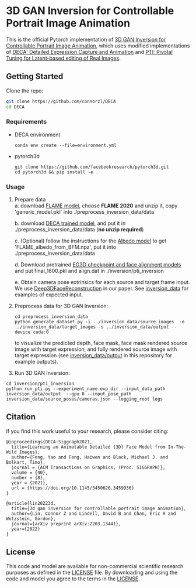 # 3D GAN Inversion for Controllable Portrait Image Animation

This is the official Pytorch implementation of [3D GAN Inversion for Controllable Portrait Image Animation](https://arxiv.org/abs/2203.13441), which uses modified implementations of [DECA: Detailed Expression Capture and Animation](https://github.com/yfeng95/DECA) and [PTI: Pivotal Tuning for Latent-based editing of Real Images](https://github.com/danielroich/PTI).

## Getting Started
Clone the repo:
  ```bash
  git clone https://github.com/connorzl/DECA
  cd DECA
  ```  

### Requirements
* DECA environment  
  ```
  conda env create --file=environment.yml
  ```
* pytorch3d
  ```
  git clone https://github.com/facebookresearch/pytorch3d.git
  cd pytorch3d && pip install -e . 
  ```

### Usage
1. Prepare data   
    a. download [FLAME model](https://flame.is.tue.mpg.de/download.php), choose **FLAME 2020** and unzip it, copy 'generic_model.pkl' into ./preprocess_inversion_data/data  
    
    b. download [DECA trained model](https://drive.google.com/file/d/1rp8kdyLPvErw2dTmqtjISRVvQLj6Yzje/view?usp=sharing), and put it in ./preprocess_inversion_data/data (**no unzip required**) 
    
    c. (Optional) follow the instructions for the [Albedo model](https://github.com/TimoBolkart/BFM_to_FLAME) to get 'FLAME_albedo_from_BFM.npz', put it into ./preprocess_inversion_data/data
    
    d. Download pretrained [EG3D checkpoint and face alignment models](https://drive.google.com/drive/folders/18cUIvd0w-rnTVzeBpc-adsawiq3Njjla?usp=sharing) and put final_1600.pkl and align.dat in ./inversion/pti_inversion
    
    e. Obtain camera pose extrinsics for each source and target frame input. We use [Deep3DFaceReconstruction](https://github.com/microsoft/Deep3DFaceReconstruction) in our paper. See [inversion_data](https://github.com/connorzl/DECA/tree/master/inversion_data) for examples of expected input.

2. Preprocess data for 3D GAN Inversion:
    ```
    cd preprocess_inversion_data
    python generate_dataset.py -i ../inversion_data/source_images  -e ../inversion_data/target_images -s ../inversion_data/output --device cuda:0 
    ```   
    to visualize the predicted depth, face mask, face mask rendered source image with target expression, and fully rendered source image with target expression (see [inversion_data/output](https://github.com/connorzl/DECA/tree/master/inversion_data/output) in this repository for example outputs).   
 
3. Run 3D GAN Inversion:
  ```
  cd inversion/pti_inversion
  python run_pti.py --experiment_name exp_dir --input_data_path inversion_data/output  --gpu 0 --input_pose_path inversion_data/source_poses/cameras.json --logging_root logs
  ```

## Citation
If you find this work useful to your research, please consider citing:
```
@inproceedings{DECA:Siggraph2021,
  title={Learning an Animatable Detailed {3D} Face Model from In-The-Wild Images},
  author={Feng, Yao and Feng, Haiwen and Black, Michael J. and Bolkart, Timo},
  journal = {ACM Transactions on Graphics, (Proc. SIGGRAPH)}, 
  volume = {40}, 
  number = {8}, 
  year = {2021}, 
  url = {https://doi.org/10.1145/3450626.3459936} 
}

@article{lin20223d,
  title={3d gan inversion for controllable portrait image animation},
  author={Lin, Connor Z and Lindell, David B and Chan, Eric R and Wetzstein, Gordon},
  journal={arXiv preprint arXiv:2203.13441},
  year={2022}
}
```
## License
This code and model are available for non-commercial scientific research purposes as defined in the [LICENSE](https://github.com/YadiraF/DECA/blob/master/LICENSE) file.
By downloading and using the code and model you agree to the terms in the [LICENSE](https://github.com/YadiraF/DECA/blob/master/LICENSE). 
